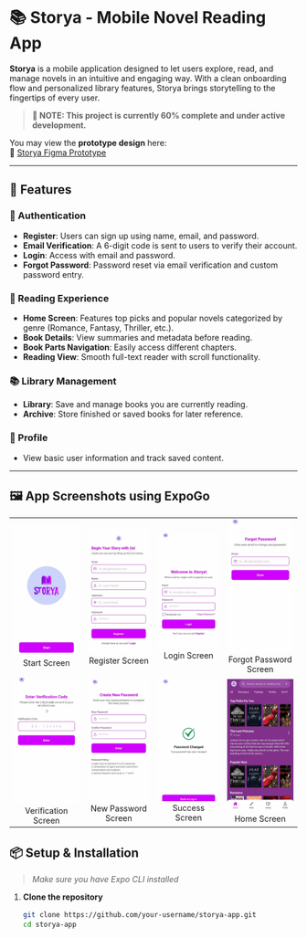 # 📚 Storya - Mobile Novel Reading App

**Storya** is a mobile application designed to let users explore, read, and manage novels in an intuitive and engaging way. With a clean onboarding flow and personalized library features, Storya brings storytelling to the fingertips of every user.

> **🚧 NOTE: This project is currently 60% complete and under active development.**

You may view the **prototype design** here:  
🔗 [Storya Figma Prototype](https://www.figma.com/design/Fqb4S8PGmcxPx1CvbdIJlD/Storya-Prototype?m=dev&t=o6T3wc8pw79iV7Zj-1)

---

## 📲 Features

### 🔐 Authentication
- **Register**: Users can sign up using name, email, and password.
- **Email Verification**: A 6-digit code is sent to users to verify their account.
- **Login**: Access with email and password.
- **Forgot Password**: Password reset via email verification and custom password entry.

### 📖 Reading Experience
- **Home Screen**: Features top picks and popular novels categorized by genre (Romance, Fantasy, Thriller, etc.).
- **Book Details**: View summaries and metadata before reading.
- **Book Parts Navigation**: Easily access different chapters.
- **Reading View**: Smooth full-text reader with scroll functionality.

### 📚 Library Management
- **Library**: Save and manage books you are currently reading.
- **Archive**: Store finished or saved books for later reference.

### 👤 Profile
- View basic user information and track saved content.

---
## 🖼️ App Screenshots using ExpoGo

<table>
  <tr>
    <td align="center"><img src="./assets/Storya1.jpg" width="150"/><br/>Start Screen</td>
    <td align="center"><img src="./assets/Storya2.jpg" width="150"/><br/>Register Screen</td>
    <td align="center"><img src="./assets/Storya3.jpg" width="150"/><br/>Login Screen</td>
    <td align="center"><img src="./assets/Storya4.jpg" width="150"/><br/>Forgot Password Screen</td>
  </tr>
  <tr>
    <td align="center"><img src="./assets/Storya5.jpg" width="150"/><br/>Verification Screen</td>
    <td align="center"><img src="./assets/Storya6.jpg" width="150"/><br/>New Password Screen</td>
    <td align="center"><img src="./assets/Storya7.jpg" width="150"/><br/>Success Screen</td>
    <td align="center"><img src="./assets/Storya8.jpg" width="150"/><br/>Home Screen</td>
  </tr>
</table>

## 📦 Setup & Installation

> _Make sure you have Expo CLI installed_

1. **Clone the repository**
   ```bash
   git clone https://github.com/your-username/storya-app.git
   cd storya-app
